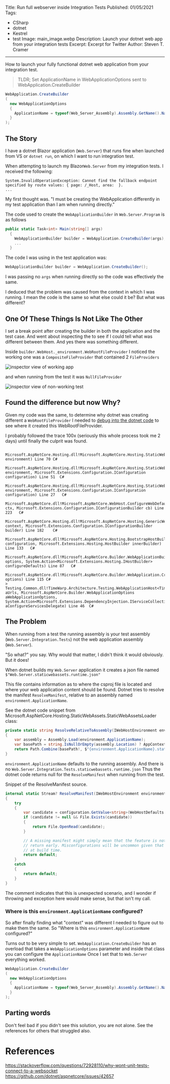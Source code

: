   Title: Run full webserver inside Integration Tests
  Published: 01/05/2021
  Tags:
  - CSharp
  - dotnet
  - Kestrel
  - test
  Image: main_image.webp
  Description: Launch your dotnet web app from your integration tests
  Excerpt: Excerpt for Twitter
  Author: Steven T. Cramer
  ---

How to launch your fully functional dotnet web application from your integration test.

> TLDR;
> Set ApplicationName in WebApplicationOptions sent to WebApplication.CreateBuilder
```cs
WebApplication.CreateBuilder
(
  new WebApplicationOptions
  {
    ApplicationName = typeof(Web_Server_Assembly).Assembly.GetName().Name // <==
  }
);
```
## The Story

I have a dotnet Blazor application (`Web.Server`) that runs fine when launched from VS or `dotnet run`, on which I want to run integration test.

When attempting to launch my Blazor`Web.Server` from my integration tests.  I received the following:

```console
System.InvalidOperationException: Cannot find the fallback endpoint specified by route values: { page: /_Host, area:  }.
...
```

My first thought was. "I must be creating the WebApplication differently in my test application than I am when running directly."

The code used to create the `WebApplicationBuilder` in `Web.Server.Program` is as follows

```cs
public static Task<int> Main(string[] args)
  {
    WebApplicationBuilder builder = WebApplication.CreateBuilder(args);
    ...
  }
```

The code I was using in the test application was:

```cs
WebApplicationBuilder builder = WebApplication.CreateBuilder();
```

I was passing no `args` when running directly so the code was effectively the same.

I deduced that the problem was caused from the context in which I was running.  I mean the code is the same so what else could it be?  But what was different?

## One Of These Things Is Not Like The Other

I set a break point after creating the builder in both the application and the test case.  And went about inspecting the to see if I could tell what was different between them. And yes there was something different.

Inside `builder.WebHost._environment.WebRootFileProvider` I noticed the working one was a `CompositeFileProvider` that contained 2 `FileProviders`

![inspector view of working app ](20220825141419.png)  

 and when running from the test it was `NullFileProvider`

![inspector view of non-working test ](20220825141751.png)  

## Found the difference but now Why?

Given my code was the same, to determine why dotnet was creating different a `WebRootFileProvider` I needed to [debug into the dotnet code]() to see where it created this WebRootFileProvider.

I probably followed the trace 100x (seriously this whole process took me 2 days) until finally the culprit was found. 

```console
 	Microsoft.AspNetCore.Hosting.dll!Microsoft.AspNetCore.Hosting.StaticWebAssets.StaticWebAssetsLoader.ResolveRelativeToAssembly(Microsoft.AspNetCore.Hosting.IWebHostEnvironment environment) Line 70	C#
 	Microsoft.AspNetCore.Hosting.dll!Microsoft.AspNetCore.Hosting.StaticWebAssets.StaticWebAssetsLoader.ResolveManifest(Microsoft.AspNetCore.Hosting.IWebHostEnvironment environment, Microsoft.Extensions.Configuration.IConfiguration configuration) Line 51	C#
 	Microsoft.AspNetCore.Hosting.dll!Microsoft.AspNetCore.Hosting.StaticWebAssets.StaticWebAssetsLoader.UseStaticWebAssets(Microsoft.AspNetCore.Hosting.IWebHostEnvironment environment, Microsoft.Extensions.Configuration.IConfiguration configuration) Line 27	C#
 	Microsoft.AspNetCore.dll!Microsoft.AspNetCore.WebHost.ConfigureWebDefaults.AnonymousMethod__9_0(Microsoft.AspNetCore.Hosting.WebHostBuilderContext ctx, Microsoft.Extensions.Configuration.IConfigurationBuilder cb) Line 223	C#
 	Microsoft.AspNetCore.Hosting.dll!Microsoft.AspNetCore.Hosting.GenericWebHostBuilder.ConfigureAppConfiguration.AnonymousMethod__0(Microsoft.Extensions.Hosting.HostBuilderContext context, Microsoft.Extensions.Configuration.IConfigurationBuilder builder) Line 182	C#
 	Microsoft.AspNetCore.dll!Microsoft.AspNetCore.Hosting.BootstrapHostBuilder.RunDefaultCallbacks(Microsoft.Extensions.Configuration.ConfigurationManager configuration, Microsoft.Extensions.Hosting.HostBuilder innerBuilder) Line 133	C#
 	Microsoft.AspNetCore.dll!Microsoft.AspNetCore.Builder.WebApplicationBuilder.WebApplicationBuilder(Microsoft.AspNetCore.Builder.WebApplicationOptions options, System.Action<Microsoft.Extensions.Hosting.IHostBuilder> configureDefaults) Line 87	C#
 	Microsoft.AspNetCore.dll!Microsoft.AspNetCore.Builder.WebApplication.CreateBuilder(Microsoft.AspNetCore.Builder.WebApplicationOptions options) Line 115	C#
>	Testing.Common.dll!TimeWarp.Architecture.Testing.WebApplicationHost<TimeWarp.Architecture.Web.Server.Program>.WebApplicationHost(string[] aUrls, Microsoft.AspNetCore.Builder.WebApplicationOptions aWebApplicationOptions, System.Action<Microsoft.Extensions.DependencyInjection.IServiceCollection> aConfigureServicesDelegate) Line 46	C#

```

## The Problem

When running from a test the running assembly is your test assembly (`Web.Server.Integration.Tests`) not the web application assembly (`Web.Server`).

"So what?" you say.  Why would that matter, I didn't think it would obviously. But it does!

When dotnet builds my `Web.Server` application it creates a json file named `$"Web.Server.staticwebassets.runtime.json"`

This file contains information as to where the csproj file is located and where your web application content should be found. Dotnet tries to resolve the manifest `ResolveManifest`, relative to an assembly named `environment.ApplicationName`.

See the dotnet code snippet from Microsoft.AspNetCore.Hosting.StaticWebAssets.StaticWebAssetsLoader class:

```cs
private static string ResolveRelativeToAssembly(IWebHostEnvironment environment)
{
    var assembly = Assembly.Load(environment.ApplicationName);
    var basePath = string.IsNullOrEmpty(assembly.Location) ? AppContext.BaseDirectory : Path.GetDirectoryName(assembly.Location);
    return Path.Combine(basePath!, $"{environment.ApplicationName}.staticwebassets.runtime.json");
}
```

`environment.ApplicationName` defaults to the running assembly. And there is no `Web.Server.Integration.Tests.staticwebassets.runtime.json` Thus the dotnet code returns null for the `ResolveManifest` when running from the test.

Snippet of the ResolveManifest source.
```cs
internal static Stream? ResolveManifest(IWebHostEnvironment environment, IConfiguration configuration)
{
    try
    {
        var candidate = configuration.GetValue<string>(WebHostDefaults.StaticWebAssetsKey) ?? ResolveRelativeToAssembly(environment);
        if (candidate != null && File.Exists(candidate))
        {
            return File.OpenRead(candidate);
        }

        // A missing manifest might simply mean that the feature is not enabled, so we simply
        // return early. Misconfigurations will be uncommon given that the entire process is automated
        // at build time.
        return default;
    }
    catch
    {
        return default;
    }
}
```        

The comment indicates that this is unexpected scenario, and I wonder if throwing and exception here would make sense, but that isn't my call.

### Where is this `environment.ApplicationName` configured?

So after finally finding what "context" was different I needed to figure out to make them the same.  So "Where is this `environment.ApplicationName` configured?"

Turns out to be very simple to set. `WebApplication.CreateBuilder` has an overload that takes a `WebApplicationOptions` parameter and inside that class you can configure the `ApplicationName` Once I set that to `Web.Server` everything worked.

```cs
WebApplication.CreateBuilder
(
  new WebApplicationOptions
  {
    ApplicationName = typeof(Web_Server_Assembly).Assembly.GetName().Name // <==
  }
);
```
## Parting words

Don't feel bad if you didn't see this solution, you are not alone. See the references for others that struggled also.

# References

https://stackoverflow.com/questions/72928110/why-wont-unit-tests-connect-to-a-websocket
https://github.com/dotnet/aspnetcore/issues/42657
